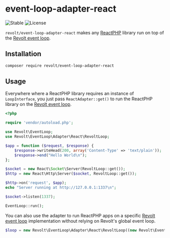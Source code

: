 # event-loop-adapter-react

![Stable](https://img.shields.io/badge/stability-stable-green.svg?style=flat-square)
![License](https://img.shields.io/badge/license-MIT-blue.svg?style=flat-square)

`revolt/event-loop-adapter-react` makes any [ReactPHP](https://reactphp.org/) library run on top of
the [Revolt event loop](https://revolt.run).

## Installation

```bash
composer require revolt/event-loop-adapter-react
```

## Usage

Everywhere where a ReactPHP library requires an instance of `LoopInterface`, you just pass `ReactAdapter::get()` to run
the ReactPHP library on the [Revolt event loop](https://revolt.run/).

```php
<?php

require 'vendor/autoload.php';

use Revolt\EventLoop;
use Revolt\EventLoop\Adapter\React\RevoltLoop;

$app = function ($request, $response) {
    $response->writeHead(200, array('Content-Type' => 'text/plain'));
    $response->end("Hello World\n");
};

$socket = new React\Socket\Server(RevoltLoop::get());
$http = new React\Http\Server($socket, RevoltLoop::get());

$http->on('request', $app);
echo "Server running at http://127.0.0.1:1337\n";

$socket->listen(1337);

EventLoop::run();
```

You can also use the adapter to run ReactPHP apps on a specific [Revolt event loop](https://revolt.run/) implementation
without relying on Revolt's global event loop.

```php
$loop = new Revolt\EventLoop\Adapter\React\RevoltLoop((new Revolt\EventLoop\DriverFactory)->create());
```
